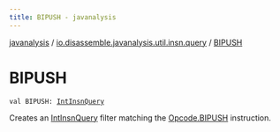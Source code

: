 ```yaml
---
title: BIPUSH - javanalysis
---
```


[javanalysis](../index.html) / [io.disassemble.javanalysis.util.insn.query](index.html) / [BIPUSH](./-b-i-p-u-s-h.html)

# BIPUSH

`val BIPUSH: `[`IntInsnQuery`](-int-insn-query/index.html)

Creates an [IntInsnQuery](-int-insn-query/index.html) filter matching the [Opcode.BIPUSH](#) instruction.

